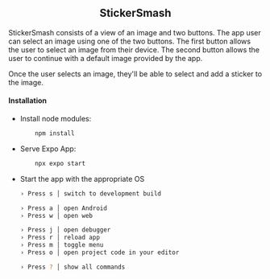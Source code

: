<h2 align='center'>StickerSmash</h2>
<p>StickerSmash consists of a view of an image and two buttons. The app user can select an image using one of the two buttons. The first button allows the user to select an image from their device. The second button allows the user to continue with a default image provided by the app.

Once the user selects an image, they'll be able to select and add a sticker to the image.</p>

#### Installation

- Install node modules:

  ```bash
      npm install
  ```

- Serve Expo App:

  ```bash
      npx expo start
  ```

- Start the app with the appropriate OS

  ```bash
  › Press s │ switch to development build

  › Press a │ open Android
  › Press w │ open web

  › Press j │ open debugger
  › Press r │ reload app
  › Press m │ toggle menu
  › Press o │ open project code in your editor

  › Press ? │ show all commands
  ```
